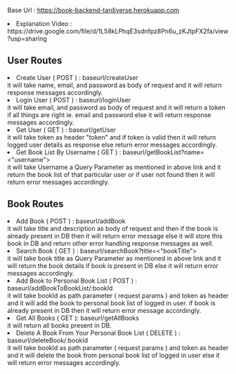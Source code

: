 Base Url : https://book-backend-tardiverse.herokuapp.com
<li>Explanation Video : https://drive.google.com/file/d/1L58kLPhqE3sdnfpz8Pn6u_zKJtpFX2fa/view?usp=sharing</li>

## User Routes

<li>Create User ( POST ) :  baseurl/createUser</li>
it will take name, email, and password as body of request and it will return response messages accordingly.

<li>Login User ( POST ) : baseurl/loginUser</li>
it will take email, and password as body of request and it will return a token if all things are right ie. email and password else it will return response messages accordingly.

<li>Get User ( GET ) : baseurl/getUser</li>
it will take token as header "token" and if token is valid then it will return logged user details as response else return error messages accordingly.

<li>Get Book List By Username ( GET ) : baseurl/getBookList?name=<"username"></li>
it will take Username a Query Parameter as mentioned in above link and it return the book list of that particular user or if user not found then it will return error messages accordingly.

<br />

## Book Routes

<li>Add Book ( POST ) : baseurl/addBook</li>
it will take title and description as body of request and then if the book is already present in DB then it will return error message else it will store this book in DB and return other error handling response messages as well.

<li>Search Book ( GET ) : baseurl/searchBook?title=<"bookTitle"></li>
it will take book title as Query Parameter as mentioned in above link and it will return the book details if book is present in DB else it will return error messages accordingly.

<li>Add Book to Personal Book List ( POST ) : baseurl/addBookToBookList/:bookId</li>
it will take bookId as path parameter ( request params ) and token as header and it will add the book to personal book list of logged in user. if book is already present in DB then it will return error message accordingly.

<li>Get All Books ( GET ): baseurl/getAllBooks</li>
it will return all books present in DB.

<li>Delete A Book From Your Personal Book List ( DELETE ) : baseurl/deleteBook/:bookId</li>
it will take bookId as path parameter ( request params ) and token as header and it will delete the book from personal book list of logged in user else it will return error messages accordingly.
